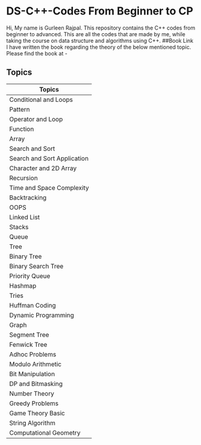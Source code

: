# DS-C++-Codes From Beginner to CP
Hi, My name is Gurleen Rajpal. This repository contains the C++ codes from beginner to advanced. This are all the codes that are made by me, while taking the course on data structure and algorithms using C++. 
##Book Link
I have written the book regarding the theory of the below mentioned topic. Please find the book at - 

## Topics
| Topics | 
| ------ | 
| Conditional and Loops |
| Pattern |
| Operator and Loop |
| Function |
| Array |
| Search and Sort |
| Search and Sort Application |
| Character and 2D Array |
| Recursion |
| Time and Space Complexity |
| Backtracking |
| OOPS |
| Linked List |
| Stacks |
| Queue |
| Tree |
| Binary Tree |
| Binary Search Tree |
| Priority Queue |
| Hashmap |
| Tries |
| Huffman Coding |
| Dynamic Programming |
| Graph |
| Segment Tree |
| Fenwick Tree |
| Adhoc Problems |
| Modulo Arithmetic |
| Bit Manipulation |
| DP and Bitmasking |
| Number Theory |
| Greedy Problems |
| Game Theory Basic |
| String Algorithm |
| Computational Geometry |
